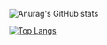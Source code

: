 ![Anurag's GitHub stats](https://github-readme-stats.vercel.app/api?username=seazabuky&show_icons=true&theme=material-palenight)

[![Top Langs](https://github-readme-stats.vercel.app/api/top-langs/?username=seazabuky&show_icons=true&theme=material-palenight)](https://github.com/seazabuky/github-readme-stats)
